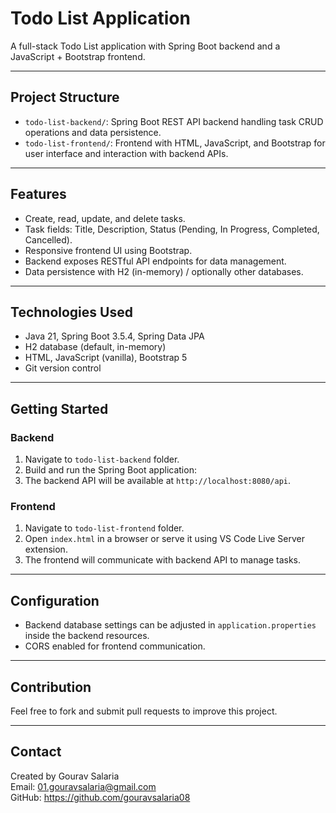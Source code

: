 # Todo List Application

A full-stack Todo List application with Spring Boot backend and a JavaScript + Bootstrap frontend.

---

## Project Structure

- `todo-list-backend/`: Spring Boot REST API backend handling task CRUD operations and data persistence.
- `todo-list-frontend/`: Frontend with HTML, JavaScript, and Bootstrap for user interface and interaction with backend APIs.

---

## Features

- Create, read, update, and delete tasks.
- Task fields: Title, Description, Status (Pending, In Progress, Completed, Cancelled).
- Responsive frontend UI using Bootstrap.
- Backend exposes RESTful API endpoints for data management.
- Data persistence with H2 (in-memory) / optionally other databases.

---

## Technologies Used

- Java 21, Spring Boot 3.5.4, Spring Data JPA
- H2 database (default, in-memory)
- HTML, JavaScript (vanilla), Bootstrap 5
- Git version control

---

## Getting Started

### Backend

1. Navigate to `todo-list-backend` folder.
2. Build and run the Spring Boot application:
3. The backend API will be available at `http://localhost:8080/api`.

### Frontend

1. Navigate to `todo-list-frontend` folder.
2. Open `index.html` in a browser or serve it using VS Code Live Server extension.
3. The frontend will communicate with backend API to manage tasks.

---

## Configuration

- Backend database settings can be adjusted in `application.properties` inside the backend resources.
- CORS enabled for frontend communication.

---

## Contribution

Feel free to fork and submit pull requests to improve this project.

---

## Contact
Created by Gourav Salaria  
Email: 01.gouravsalaria@gmail.com  
GitHub: https://github.com/gouravsalaria08
